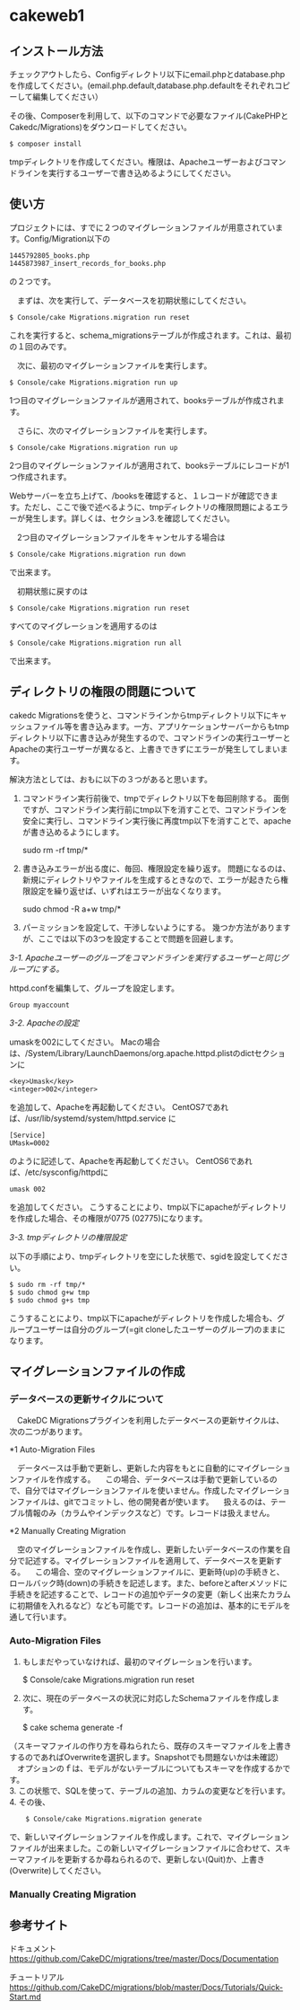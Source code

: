 # cakeweb1

## インストール方法

チェックアウトしたら、Configディレクトリ以下にemail.phpとdatabase.phpを作成してください。(email.php.default,database.php.defaultをそれぞれコピーして編集してください）

その後、Composerを利用して、以下のコマンドで必要なファイル(CakePHPとCakedc/Migrations)をダウンロードしてください。

    $ composer install

tmpディレクトリを作成してください。権限は、Apacheユーザーおよびコマンドラインを実行するユーザーで書き込めるようにしてください。

## 使い方

プロジェクトには、すでに２つのマイグレーションファイルが用意されています。Config/Migration以下の

    1445792805_books.php
    1445873987_insert_records_for_books.php

の２つです。

　まずは、次を実行して、データベースを初期状態にしてください。

    $ Console/cake Migrations.migration run reset

これを実行すると、schema_migrationsテーブルが作成されます。これは、最初の１回のみです。

　次に、最初のマイグレーションファイルを実行します。

    $ Console/cake Migrations.migration run up

1つ目のマイグレーションファイルが適用されて、booksテーブルが作成されます。

　さらに、次のマイグレーションファイルを実行します。

    $ Console/cake Migrations.migration run up

2つ目のマイグレーションファイルが適用されて、booksテーブルにレコードが1つ作成されます。

Webサーバーを立ち上げて、/booksを確認すると、１レコードが確認できます。ただし、ここで後で述べるように、tmpディレクトリの権限問題によるエラーが発生します。詳しくは、セクション3.を確認してください。

　2つ目のマイグレーションファイルをキャンセルする場合は

    $ Console/cake Migrations.migration run down

で出来ます。

　初期状態に戻すのは

    $ Console/cake Migrations.migration run reset

すべてのマイグレーションを適用するのは

    $ Console/cake Migrations.migration run all

で出来ます。

## ディレクトリの権限の問題について

cakedc Migrationsを使うと、コマンドラインからtmpディレクトリ以下にキャッシュファイル等を書き込みます。一方、アプリケーションサーバーからもtmpディレクトリ以下に書き込みが発生するので、コマンドラインの実行ユーザーとApacheの実行ユーザーが異なると、上書きできずにエラーが発生してしまいます。

解決方法としては、おもに以下の３つがあると思います。

1. コマンドライン実行前後で、tmpでディレクトリ以下を毎回削除する。
面倒ですが、コマンドライン実行前にtmp以下を消すことで、コマンドラインを安全に実行し、コマンドライン実行後に再度tmp以下を消すことで、apacheが書き込めるようにします。

    sudo rm -rf tmp/*
    
2. 書き込みエラーが出る度に、毎回、権限設定を繰り返す。
問題になるのは、新規にディレクトリやファイルを生成するときなので、エラーが起きたら権限設定を繰り返せば、いずれはエラーが出なくなります。

    sudo chmod -R a+w tmp/*
    
3. パーミッションを設定して、干渉しないようにする。
幾つか方法がありますが、ここでは以下の3つを設定することで問題を回避します。

*3-1. Apacheユーザーのグループをコマンドラインを実行するユーザーと同じグループにする。*

httpd.confを編集して、グループを設定します。

    Group myaccount

*3-2. Apacheの設定*

umaskを002にしてください。
Macの場合は、/System/Library/LaunchDaemons/org.apache.httpd.plistのdictセクションに

    <key>Umask</key>
    <integer>002</integer>

を追加して、Apacheを再起動してください。
CentOS7であれば、/usr/lib/systemd/system/httpd.service に
    
    [Service]
    UMask=0002

のように記述して、Apacheを再起動してください。
CentOS6であれば、/etc/sysconfig/httpdに

    umask 002

を追加してください。
こうすることにより、tmp以下にapacheがディレクトリを作成した場合、その権限が0775 (02775)になります。

*3-3. tmpディレクトリの権限設定*

以下の手順により、tmpディレクトリを空にした状態で、sgidを設定してください。

    $ sudo rm -rf tmp/*
    $ sudo chmod g+w tmp
    $ sudo chmod g+s tmp

こうすることにより、tmp以下にapacheがディレクトリを作成した場合も、グループユーザーは自分のグループ(=git cloneしたユーザーのグループ)のままになります。

## マイグレーションファイルの作成

### データベースの更新サイクルについて

　CakeDC Migrationsプラグインを利用したデータベースの更新サイクルは、次の二つがあります。

*1 Auto-Migration Files

　データベースは手動で更新し、更新した内容をもとに自動的にマイグレーションファイルを作成する。
　この場合、データベースは手動で更新しているので、自分ではマイグレーションファイルを使いません。作成したマイグレーションファイルは、gitでコミットし、他の開発者が使います。
　扱えるのは、テーブル情報のみ（カラムやインデックスなど）です。レコードは扱えません。

*2 Manually Creating Migration

　空のマイグレーションファイルを作成し、更新したいデータベースの作業を自分で記述する。マイグレーションファイルを適用して、データベースを更新する。
　この場合、空のマイグレーションファイルに、更新時(up)の手続きと、ロールバック時(down)の手続きを記述します。また、beforeとafterメソッドに手続きを記述することで、レコードの追加やデータの変更（新しく出来たカラムに初期値を入れるなど）なども可能です。レコードの追加は、基本的にモデルを通して行います。
　
### Auto-Migration Files

  1. もしまだやっていなければ、最初のマイグレーションを行います。
    
        $ Console/cake Migrations.migration run reset
    
  2. 次に、現在のデータベースの状況に対応したSchemaファイルを作成します。 
    
        $ cake schema generate -f  
    
（スキーマファイルの作り方を尋ねられたら、既存のスキーマファイルを上書きするのであればOverwriteを選択します。Snapshotでも問題ないかは未確認）  
　オプションのｆは、モデルがないテーブルについてもスキーマを作成するかです。  
  3. この状態で、SQLを使って、テーブルの追加、カラムの変更などを行います。
  4. その後、  
    
        $ Console/cake Migrations.migration generate  
    
で、新しいマイグレーションファイルを作成します。これで、マイグレーションファイルが出来ました。この新しいマイグレーションファイルに合わせて、スキーマファイルを更新するか尋ねられるので、更新しない(Quit)か、上書き(Overwrite)してください。  

### Manually Creating Migration


## 参考サイト

ドキュメント
https://github.com/CakeDC/migrations/tree/master/Docs/Documentation

チュートリアル
https://github.com/CakeDC/migrations/blob/master/Docs/Tutorials/Quick-Start.md


